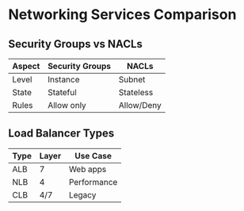 # Networking Services Comparison

## Security Groups vs NACLs
| Aspect | Security Groups | NACLs |
|--------|-----------------|-------|
| Level | Instance | Subnet |
| State | Stateful | Stateless |
| Rules | Allow only | Allow/Deny |

## Load Balancer Types
| Type | Layer | Use Case |
|------|-------|----------|
| ALB | 7 | Web apps |
| NLB | 4 | Performance |
| CLB | 4/7 | Legacy |
